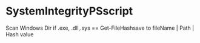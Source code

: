 # SystemIntegrityPSscript
Scan Windows Dir if .exe, .dll,.sys == Get-FileHashsave to fileName | Path | Hash value
